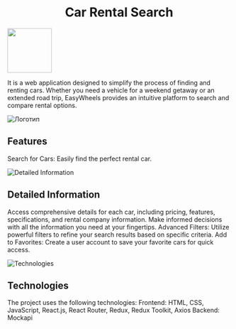 <h1 align="center">Car Rental Search</h1>

<img src="src/img/deliveryCar.jpg" width="100">

It is a web application designed to simplify the process of finding and renting cars. Whether you need a vehicle for a weekend getaway or an extended road trip, EasyWheels provides an intuitive platform to search and compare rental options.


![Логотип](img/car.svg "Car") <h2>Features</h2>

Search for Cars: Easily find the perfect rental car.

![Detailed Information](img/features.svg "Detailed Information") <h2>Detailed Information</h2>

Access comprehensive details for each car, including pricing, features, specifications, and rental company information. Make informed decisions with all the information you need at your fingertips.
Advanced Filters: Utilize powerful filters to refine your search results based on specific criteria.
Add to Favorites: Create a user account to save your favorite cars for quick access.

![Technologies](img/tech.svg "Technologies") <h2>Technologies</h2>

The project uses the following technologies:
Frontend: HTML, CSS, JavaScript, React.js, React Router, Redux, Redux Toolkit, Axios 
Backend: Mockapi







